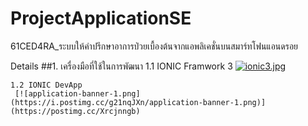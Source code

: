 # ProjectApplicationSE
61CED4RA_ระบบให้คําปรึกษาอาการป่วยเบื้องต้นจากแอพลิเคชั่นบนสมาร์ทโฟนแอนดรอย

Details
##1. เครื่องมือที่ใช้ในการพัฒนา
    1.1 IONIC Framwork 3
                  [![ionic3.jpg](https://i.postimg.cc/rsfBGDpb/ionic3.jpg)](https://postimg.cc/zHR28XKS)
                  
                  
                  
    1.2 IONIC DevApp
     [![application-banner-1.png](https://i.postimg.cc/g21nqJXn/application-banner-1.png)](https://postimg.cc/Xrcjnngb)
